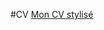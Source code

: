#CV
<a href="https://htmlpreview.github.io/?https://github.com/samirbensadi/CV/blob/master/index.html">Mon CV stylisé</a>
